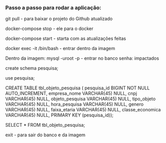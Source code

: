 <h3>Passo a passo para rodar a aplicação: </h3>

git pull - para baixar o projeto do Github atualizado

docker-compose stop - ele para o docker

docker-compose start - starta com as atualizações feitas

docker exec -it <id do container> /bin/bash - entrar dentro da imagem

Dentro da imagem:
mysql -uroot -p - entrar no banco
senha: impactados

create schema pesquisa;

use pesquisa;

CREATE TABLE tbl_objeto_pesquisa ( pesquisa_id BIGINT NOT NULL AUTO_INCREMENT, empresa_nome VARCHAR(45) NULL, cnpj VARCHAR(45) NULL, objeto_pesquisa VARCHAR(45) NULL, tipo_objeto VARCHAR(45) NULL, hora_pesquisa VARCHAR(45) NULL, genero VARCHAR(45) NULL, faixa_etaria VARCHAR(45) NULL, classe_economica VARCHAR(45) NULL, PRIMARY KEY (pesquisa_id));

SELECT * FROM tbl_objeto_pesquisa;

exit - para sair do banco e da imagem

